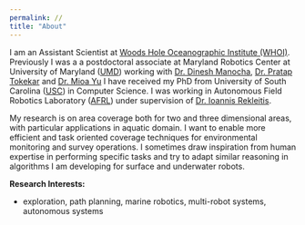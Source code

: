 ```yaml
---
permalink: //
title: "About"
---
```



I am an Assistant Scientist at [Woods Hole Oceanographic Institute (WHOI)](https://www.whoi.edu/). Previously I was a a postdoctoral associate at Maryland Robotics Center at University of Maryland ([UMD](https://robotics.umd.edu/)) working with [Dr. Dinesh Manocha](https://www.cs.umd.edu/people/dmanocha), [Dr. Pratap Tokekar](https://tokekar.com/) and [Dr. Mioa Yu](https://enme.umd.edu/clark/faculty/607/Miao-Yu) I have received my PhD from University of South Carolina ([USC](https://cse.sc.edu)) in Computer Science. I was working in Autonomous Field Robotics Laboratory ([AFRL](http://afrl.cse.sc.edu/afrl/home/)) under supervision of [Dr. Ioannis Rekleitis](https://cse.sc.edu/~yiannisr/). 

My research is on area coverage both for two and three dimensional areas, with particular applications in aquatic domain. I want to enable more efficient and task oriented coverage techniques for environmental monitoring and survey operations. I sometimes draw inspiration from human expertise in performing specific tasks and try to adapt similar reasoning in algorithms I am developing for surface and underwater robots.

**Research Interests:**

* exploration, path planning, marine robotics, multi-robot systems, autonomous systems
